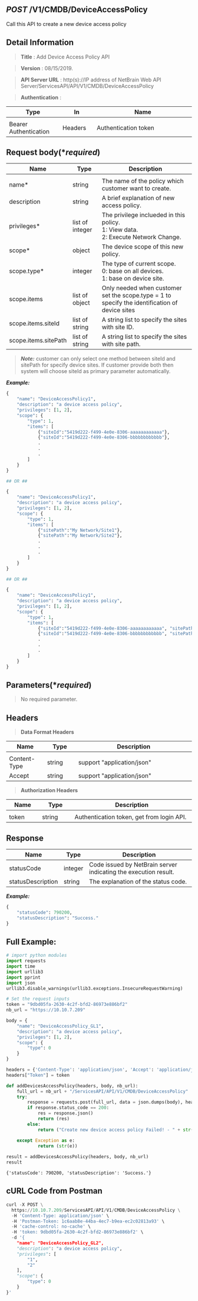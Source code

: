 
## ***POST*** /V1/CMDB/DeviceAccessPolicy
Call this API to create a new device access policy

## Detail Information

> **Title** : Add Device Access Policy API<br>

> **Version** : 08/15/2019.

> **API Server URL** : http(s)://IP address of NetBrain Web API Server/ServicesAPI/API/V1/CMDB/DeviceAccessPolicy

> **Authentication** : 

|**Type**|**In**|**Name**|
|------|------|------|
|<img width=100/>|<img width=100/>|<img width=500/>|
|Bearer Authentication| Headers | Authentication token | 

## Request body(****required***)

|**Name**|**Type**|**Description**|
|------|------|------|
|<img width=100/>|<img width=100/>|<img width=500/>|
| name* | string  | The name of the policy which customer want to create.|
| description | string  | A brief explanation of new access policy.|
| privileges* | list of integer  | The privilege inclueded in this policy.<br> 1: View data.<br> 2: Execute Network Change.|
| scope* | object  | The device scope of this new policy.|
| scope.type* | integer | The type of current scope.<br> 0: base on all devices. <br> 1: base on device site. |
| scope.items | list of object | Only needed when customer set the scope.type = 1 to specify the identification of device sites|
| scope.items.siteId | list of string | A string list to specify the sites with site ID.|
| scope.items.sitePath | list of string | A string list to specify the sites with site path. |
>***Note:*** customer can only select one method between siteId and sitePath for specify device sites. If customer provide both then system will choose siteId as primary parameter automatically.

***Example:*** 


```python
{
    "name": "DeviceAccessPolicy1",
    "description": "a device access policy",
    "privileges": [1, 2],
    "scope": {
        "type": 1,
        "items": [
            {"siteId":"5419d222-f499-4e0e-8306-aaaaaaaaaaaa"},
            {"siteId":"5419d222-f499-4e0e-8306-bbbbbbbbbbbb"},
            .
            .
            .
        ]
    }
}

## OR ##

{
    "name": "DeviceAccessPolicy1",
    "description": "a device access policy",
    "privileges": [1, 2],
    "scope": {
        "type": 1,
        "items": [
            {"sitePath":"My Network/Site1"},
            {"sitePath":"My Network/Site2"},
            .
            .
            .
        ]
    }
}

## OR ##

{
    "name": "DeviceAccessPolicy1",
    "description": "a device access policy",
    "privileges": [1, 2],
    "scope": {
        "type": 1,
        "items": [
            {"siteId":"5419d222-f499-4e0e-8306-aaaaaaaaaaaa", "sitePath":"My Network/Site1"},
            {"siteId":"5419d222-f499-4e0e-8306-bbbbbbbbbbbb", "sitePath":"My Network/Site2"},
            .
            .
            .
        ]
    }
}
```

## Parameters(****required***)

> No required parameter.

## Headers

> **Data Format Headers**

|**Name**|**Type**|**Description**|
|------|------|------|
|<img width=100/>|<img width=100/>|<img width=500/>|
| Content-Type | string  | support "application/json" |
| Accept | string  | support "application/json" |

> **Authorization Headers**

|**Name**|**Type**|**Description**|
|------|------|------|
|<img width=100/>|<img width=100/>|<img width=500/>|
| token | string  | Authentication token, get from login API. |

## Response
|**Name**|**Type**|**Description**|
|------|------|------|
|statusCode| integer | Code issued by NetBrain server indicating the execution result.  |
|statusDescription| string | The explanation of the status code. |


***Example:***


```python
{
    "statusCode": 790200,
    "statusDescription": "Success."
}
```

## Full Example:


```python
# import python modules 
import requests
import time
import urllib3
import pprint
import json
urllib3.disable_warnings(urllib3.exceptions.InsecureRequestWarning)

# Set the request inputs
token = "9dbd05fa-2630-4c2f-bfd2-86973e886bf2"
nb_url = "https://10.10.7.209"

body = {
    "name": "DeviceAccessPolicy_GL1",
    "description": "a device access policy",
    "privileges": [1, 2],
    "scope": {
        "type": 0
    }
}

headers = {'Content-Type': 'application/json', 'Accept': 'application/json'}
headers["Token"] = token

def addDevicesAccessPolicy(headers, body, nb_url):
    full_url = nb_url + "/ServicesAPI/API/V1/CMDB/DeviceAccessPolicy"
    try:
        response = requests.post(full_url, data = json.dumps(body), headers=headers, verify=False)
        if response.status_code == 200:
            res = response.json()
            return (res)
        else:
            return ("Create new device access policy Failed! - " + str(response.text))

    except Exception as e:
            return (str(e)) 
        
result = addDevicesAccessPolicy(headers, body, nb_url)
result
```




    {'statusCode': 790200, 'statusDescription': 'Success.'}



## cURL Code from Postman


```python
curl -X POST \
  https://10.10.7.209/ServicesAPI/API/V1/CMDB/DeviceAccessPolicy \
  -H 'Content-Type: application/json' \
  -H 'Postman-Token: 1c6aab8e-44ba-4ec7-b9ea-ec2c02813a93' \
  -H 'cache-control: no-cache' \
  -H 'token: 9dbd05fa-2630-4c2f-bfd2-86973e886bf2' \
  -d '{
    "name": "DeviceAccessPolicy_GL2",
    "description": "a device access policy",
    "privileges": [
        "1",
        "2"
    ],
    "scope": {
        "type": 0
    }
}'
```
